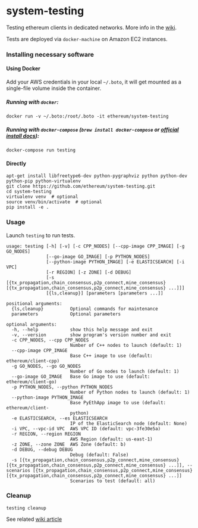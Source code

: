 system-testing
==============

Testing ethereum clients in dedicated networks. More info in the [wiki](https://github.com/ethereum/system-testing/wiki).

Tests are deployed via `docker-machine` on Amazon EC2 instances.

### Installing necessary software

#### Using Docker

Add your AWS credentials in your local `~/.boto`, it will get mounted as a single-file volume inside the container.

##### Running with `docker`:
```
docker run -v ~/.boto:/root/.boto -it ethereum/system-testing
```

##### Running with `docker-compose` (`brew install docker-compose` or [official install docs](https://docs.docker.com/compose/install/)):
```
docker-compose run testing
```

#### Directly
```
apt-get install libfreetype6-dev python-pygraphviz python python-dev python-pip python-virtualenv
git clone https://github.com/ethereum/system-testing.git
cd system-testing
virtualenv venv  # optional
source venv/bin/activate  # optional
pip install -e .
```

### Usage

Launch `testing` to run tests.

```
usage: testing [-h] [-v] [-c CPP_NODES] [--cpp-image CPP_IMAGE] [-g GO_NODES]
               [--go-image GO_IMAGE] [-p PYTHON_NODES]
               [--python-image PYTHON_IMAGE] [-e ELASTICSEARCH] [-i VPC]
               [-r REGION] [-z ZONE] [-d DEBUG]
               [-s [{tx_propagation,chain_consensus,p2p_connect,mine_consensus} [{tx_propagation,chain_consensus,p2p_connect,mine_consensus} ...]]]
               [{ls,cleanup}] [parameters [parameters ...]]

positional arguments:
  {ls,cleanup}          Optional commands for maintenance
  parameters            Optional parameters

optional arguments:
  -h, --help            show this help message and exit
  -v, --version         show program's version number and exit
  -c CPP_NODES, --cpp CPP_NODES
                        Number of C++ nodes to launch (default: 1)
  --cpp-image CPP_IMAGE
                        Base C++ image to use (default: ethereum/client-cpp)
  -g GO_NODES, --go GO_NODES
                        Number of Go nodes to launch (default: 1)
  --go-image GO_IMAGE   Base Go image to use (default: ethereum/client-go)
  -p PYTHON_NODES, --python PYTHON_NODES
                        Number of Python nodes to launch (default: 1)
  --python-image PYTHON_IMAGE
                        Base PyEthApp image to use (default: ethereum/client-
                        python)
  -e ELASTICSEARCH, --es ELASTICSEARCH
                        IP of the ElasticSearch node (default: None)
  -i VPC, --vpc-id VPC  AWS VPC ID (default: vpc-3fe30e5a)
  -r REGION, --region REGION
                        AWS Region (default: us-east-1)
  -z ZONE, --zone ZONE  AWS Zone (default: b)
  -d DEBUG, --debug DEBUG
                        Debug (default: False)
  -s [{tx_propagation,chain_consensus,p2p_connect,mine_consensus} [{tx_propagation,chain_consensus,p2p_connect,mine_consensus} ...]], --scenarios [{tx_propagation,chain_consensus,p2p_connect,mine_consensus} [{tx_propagation,chain_consensus,p2p_connect,mine_consensus} ...]]
                        Scenarios to test (default: all)
```

### Cleanup
```
testing cleanup
```

See related [wiki article](https://github.com/ethereum/system-testing/wiki/How-to-run-a-test)
